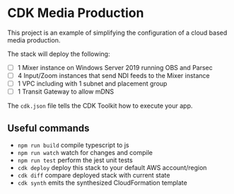 # CDK Media Production

This project is an example of simplifying the configuration of a cloud based media production.

The stack will deploy the following:

- [ ] 1 Mixer instance on Windows Server 2019 running OBS and Parsec
- [ ] 4 Input/Zoom instances that send NDI feeds to the Mixer instance
- [ ] 1 VPC including with 1 subnet and placement group
- [ ] 1 Transit Gateway to allow mDNS

The `cdk.json` file tells the CDK Toolkit how to execute your app.

## Useful commands

 * `npm run build`   compile typescript to js
 * `npm run watch`   watch for changes and compile
 * `npm run test`    perform the jest unit tests
 * `cdk deploy`      deploy this stack to your default AWS account/region
 * `cdk diff`        compare deployed stack with current state
 * `cdk synth`       emits the synthesized CloudFormation template
